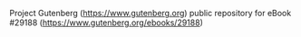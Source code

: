 Project Gutenberg (https://www.gutenberg.org) public repository for eBook #29188 (https://www.gutenberg.org/ebooks/29188)
